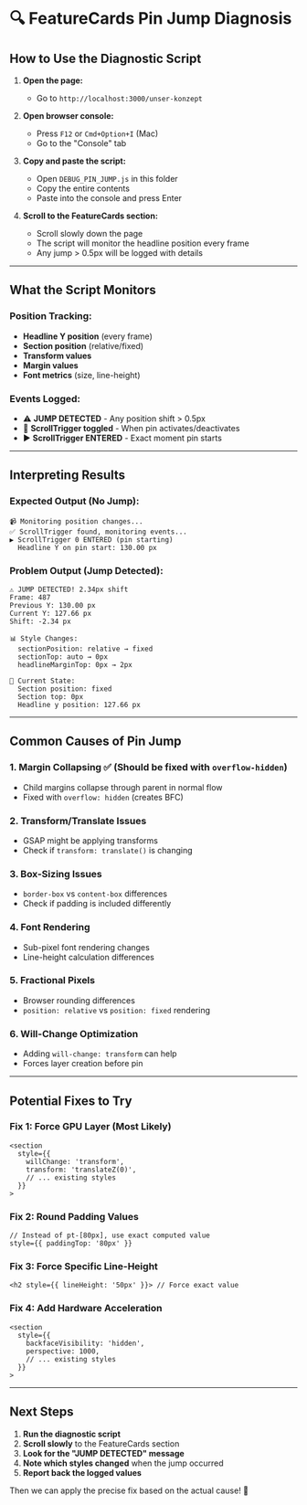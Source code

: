 # 🔍 FeatureCards Pin Jump Diagnosis

## How to Use the Diagnostic Script

1. **Open the page:**
   - Go to `http://localhost:3000/unser-konzept`

2. **Open browser console:**
   - Press `F12` or `Cmd+Option+I` (Mac)
   - Go to the "Console" tab

3. **Copy and paste the script:**
   - Open `DEBUG_PIN_JUMP.js` in this folder
   - Copy the entire contents
   - Paste into the console and press Enter

4. **Scroll to the FeatureCards section:**
   - Scroll slowly down the page
   - The script will monitor the headline position every frame
   - Any jump > 0.5px will be logged with details

---

## What the Script Monitors

### Position Tracking:
- **Headline Y position** (every frame)
- **Section position** (relative/fixed)
- **Transform values**
- **Margin values**
- **Font metrics** (size, line-height)

### Events Logged:
- ⚠️ **JUMP DETECTED** - Any position shift > 0.5px
- 🎯 **ScrollTrigger toggled** - When pin activates/deactivates
- ▶️ **ScrollTrigger ENTERED** - Exact moment pin starts

---

## Interpreting Results

### Expected Output (No Jump):
```
📹 Monitoring position changes...
✅ ScrollTrigger found, monitoring events...
▶️ ScrollTrigger 0 ENTERED (pin starting)
  Headline Y on pin start: 130.00 px
```

### Problem Output (Jump Detected):
```
⚠️ JUMP DETECTED! 2.34px shift
Frame: 487
Previous Y: 130.00 px
Current Y: 127.66 px
Shift: -2.34 px

📊 Style Changes:
  sectionPosition: relative → fixed
  sectionTop: auto → 0px
  headlineMarginTop: 0px → 2px

📐 Current State:
  Section position: fixed
  Section top: 0px
  Headline y position: 127.66 px
```

---

## Common Causes of Pin Jump

### 1. **Margin Collapsing** ✅ (Should be fixed with `overflow-hidden`)
- Child margins collapse through parent in normal flow
- Fixed with `overflow: hidden` (creates BFC)

### 2. **Transform/Translate Issues**
- GSAP might be applying transforms
- Check if `transform: translate()` is changing

### 3. **Box-Sizing Issues**
- `border-box` vs `content-box` differences
- Check if padding is included differently

### 4. **Font Rendering**
- Sub-pixel font rendering changes
- Line-height calculation differences

### 5. **Fractional Pixels**
- Browser rounding differences
- `position: relative` vs `position: fixed` rendering

### 6. **Will-Change Optimization**
- Adding `will-change: transform` can help
- Forces layer creation before pin

---

## Potential Fixes to Try

### Fix 1: Force GPU Layer (Most Likely)
```tsx
<section
  style={{ 
    willChange: 'transform',
    transform: 'translateZ(0)',
    // ... existing styles
  }}
>
```

### Fix 2: Round Padding Values
```tsx
// Instead of pt-[80px], use exact computed value
style={{ paddingTop: '80px' }}
```

### Fix 3: Force Specific Line-Height
```tsx
<h2 style={{ lineHeight: '50px' }}> // Force exact value
```

### Fix 4: Add Hardware Acceleration
```tsx
<section
  style={{ 
    backfaceVisibility: 'hidden',
    perspective: 1000,
    // ... existing styles
  }}
>
```

---

## Next Steps

1. **Run the diagnostic script**
2. **Scroll slowly** to the FeatureCards section
3. **Look for the "JUMP DETECTED" message**
4. **Note which styles changed** when the jump occurred
5. **Report back the logged values**

Then we can apply the precise fix based on the actual cause! 🎯

